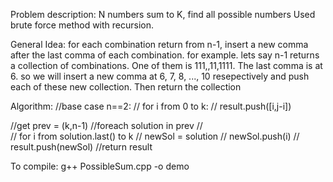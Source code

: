 Problem description:
	N numbers sum to K, find all possible numbers Used brute force method with recursion.


General Idea: 
	for each combination return from n-1, insert a new comma after the last comma of each combination. 
	for example. lets say n-1 returns a collection of combinations. 
	One of them is 111,,11,1111. The last comma is at 6. 
	so we will insert a new comma at 6, 7, 8, ..., 10 resepectively and push each of these new collection. 
	Then return the collection

Algorithm:
  //base case n==2:
  //  for i from 0 to k:
  //    result.push([i,j-i])
  
  //get prev = (k,n-1)
  //foreach solution in prev    //  
  //      for i from solution.last() to k
  //          newSol = solution
  //          newSol.push(i)
  //          result.push(newSol)
  //return result


To compile:
	g++ PossibleSum.cpp -o demo
